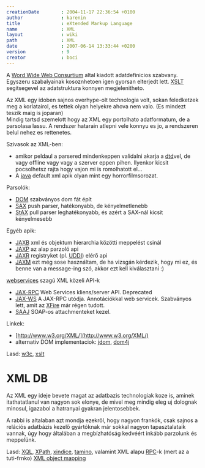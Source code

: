 ```yaml
---
creationDate        : 2004-11-17 22:36:54 +0100 
author              : karenin 
title               : eXtended Markup Language 
name                : XML 
layout              : wiki 
path                : XML 
date                : 2007-06-14 13:33:44 +0200 
version             : 9 
creator             : boci 
---
```

A [Word Wide Web Consurtium](http://www.w3.org) altal kiadott adatdefinicios szabvany. Egyszeru szabalyainak kosoznhetoen igen gyorsan elterjedt lett. [XSLT](XSLT.html) segitsegevel az adatstruktura konnyen megjelenitheto.

Az XML egy idoben sajnos overhype-olt technologia volt, sokan feledketzek meg a korlatairol, es tettek olyan helyekre ahova nem valo. (Es mindezt teszik maig is joparan)<br/>
Mindig tartsd szemelott hogy az XML egy portolhato adatformatum, de a parsolasa lassu. A rendszer hatarain atlepni vele konnyu es jo, a rendszeren belul nehez es rettenetes.

Szivasok az XML-ben: 

*   amikor peldaul a parsered mindenkeppen validalni akarja a [dtd](DTD.html)vel, de vagy offline vagy vagy a szerver eppen pihen. Ilyenkor kicsit pocsolhetsz rajta hogy vajon mi is romolhatott el... 
*   A [java](java.html) default xml apik olyan mint egy horrorfilmsorozat.

Parsolók:

*   [DOM](dom.html) szabványos dom fát épít
*   [SAX](sax.html) push parser, hatékonyabb, de kényelmetlenebb
*   [StAX](StAX.html) pull parser leghatékonyabb, és azért a SAX-nál kicsit kényelmesebb

Egyéb apik:

*   [JAXB](jaxb.html) xml és objektum hierarchia közötti meppelést csinál
*   [JAXP](Missing.html) az alap parzoló api
*   [JAXR](JAXR.html) registryket (pl. [UDDI](UDDI.html)) elérő api
*   [JAXM](Missing.html) ezt még sose használtam, de ha vizsgán kérdezik, hogy mi ez, és benne van a message-ing szó, akkor ezt kell kiválasztani :)

[webservices](WebServices.html) szagú XML közeli API-k

*   [JAX-RPC](JAX-RPC.html) Web Services kliens/server API. Deprecated
*   [JAX-WS](JAX-WS.html) A JAX-RPC utódja. Annotációkkal web servicek. Szabványos lett, amit az [XFire](xfire.html) már régen tudott.
*   [SAAJ](SAAJ.html) SOAP-os attachmenteket kezel.  

Linkek:

*   [http://www.w3.org/XML/](http://www.w3.org/XML/)
*   alternativ DOM implementaciok: [jdom](jdom.html), [dom4j](dom4j.html)

Lasd: [w3c](w3c.html), [xslt](XSLT.html)

# XML DB

Az XML egy ideje bevete magat az adatbazis technologiak koze is, aminek itathatatlanul van nagyon sok elonye, de mivel meg mindig eleg uj dolognak minosul, igazabol a hatranyai gyakran jelentosebbek.

A rabbi is altalaban azt mondja ezekről, hogy nagyon frankók, csak sajnos a relációs adatbázis kezelő gyártóknak már sokkal nagyon tapasztalataik vannak, úgy hogy általában a megbízhatóság kedvéért inkább parzolunk és meppelünk.

Lasd: [XQL](xql.html), [XPath](XPath.html), [xindice](xindice.html), [tamino](tamino.html), valamint XML alapu [RPC](RPC.html)-k (mert az a tuti-frnko) [XML object mapping](XML%20object%20mapping.html)
